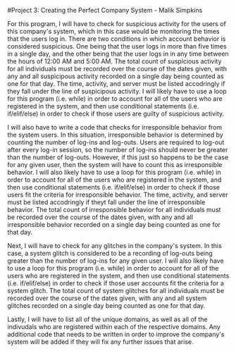 #Project 3: Creating the Perfect Company System - Malik Simpkins

For this program, I will have to check for suspicious activity for the users of this company's system, which in this case would be monitoring the times that the users log in. There are two conditions in which account behavior is considered suspicious. One being that the user logs in more than five times in a single day, and the other being that the user logs in in any time between the hours of 12:00 AM and 5:00 AM. The total count of suspicious activity for all individuals must be recorded over the course of the dates given, with any and all suspicipous activity recorded on a single day being counted as one for that day. The time, activity, and server must be listed accodringly if they fall under the line of suspicipous activity. I will likely have to use a loop for this program (i.e. while) in order to account for all of the users who are registered in the system, and then use conditional statements (i.e. if/elif/else) in order to check if those users are guilty of suspicious activity.

I will also have to write a code that checks for irresponsible behavior from the system users. In this situation, irresponsible behavior is determined by counting the number of log-ins and log-outs. Users are required to log-out after every log-in session, so the number of log-ins should never be greater than the number of log-outs. However, if this just so happens to be the case for any given user, then the system will have to count this as irresponsible behavior. I will also likely have to use a loop for this program (i.e. while) in order to account for all of the users who are registered in the system, and then use conditional statements (i.e. if/elif/else) in order to check if those users fit the criteria for irresponsible behavior. The time, activity, and server must be listed accodringly if theyt fall under the line of irresponsible behavior. The total count of irresponsible behavior for all individuals must be recorded over the course of the dates given, with any and all irresponsible behavior recorded on a single day being counted as one for that day.

Next, I will have to check for any glitches in the company's system. In this case, a system glitch is considered to be a recording of log-outs being greater than the number of log-ins for any given user. I will also likely have to use a loop for this program (i.e. while) in order to account for all of the users who are registered in the system, and then use conditional statements (i.e. if/elif/else) in order to check if those user accounts fit the criteria for a system glitch. The total count of system glitches for all individuals must be recorded over the course of the dates given, with any and all system glitches recorded on a single day being counted as one for that day.

Lastly, I will have to list all of the unique domains, as well as all of the indivudals who are registered within each of the respective domains. Any additional code that needs to be written in order to improve the company's system will be added if they will fix any further issues that arise.
